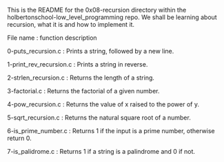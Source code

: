 This is the README for the 0x08-recursion directory within the holbertonschool-low_level_programming repo. We shall be learning about recursion, what it is and how to implement it.

File name : function description

0-puts_recursion.c : Prints a string, followed by a new line.

1-print_rev_recursion.c : Prints a string in reverse.

2-strlen_recursion.c : Returns the length of a string.

3-factorial.c : Returns the factorial of a given number.

4-pow_recursion.c : Returns the value of x raised to the power of y.

5-sqrt_recursion.c : Returns the natural square root of a number.

6-is_prime_number.c : Returns 1 if the input is a prime number, otherwise return 0.

7-is_palidrome.c : Returns 1 if a string is a palindrome and 0 if not.